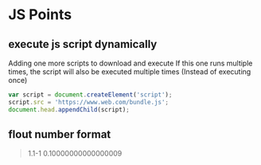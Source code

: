 # JS Points

## execute js script dynamically

Adding one more scripts to download and execute
If this one runs multiple times, the script will also be executed multiple times (Instead of executing once)

```js
var script = document.createElement('script');
script.src = 'https://www.web.com/bundle.js';
document.head.appendChild(script);
```

## flout number format

> 1.1-1
0.10000000000000009

## 